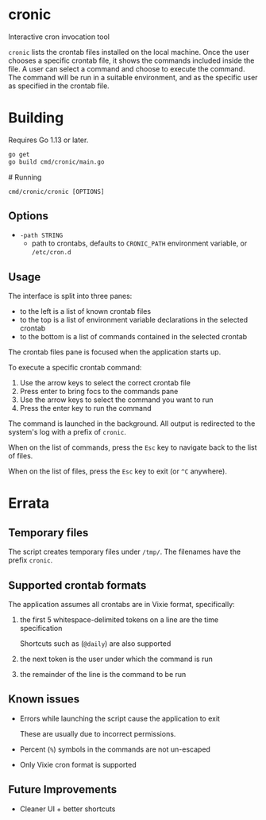 # cronic

Interactive cron invocation tool

`cronic` lists the crontab files installed on the local machine.
Once the user chooses a specific crontab file, it shows the commands included inside the file.
A user can select a command and choose to execute the command.
The command will be run in a suitable environment, and as the specific user as specified in the crontab file.

# Building

Requires Go 1.13 or later.

```sh
go get
go build cmd/cronic/main.go
```

# Running

```
cmd/cronic/cronic [OPTIONS]
```

## Options

* `-path STRING`
    * path to crontabs, defaults to `CRONIC_PATH` environment variable, or `/etc/cron.d`

## Usage

The interface is split into three panes:

* to the left is a list of known crontab files
* to the top is a list of environment variable declarations in the selected crontab
* to the bottom is a list of commands contained in the selected crontab

The crontab files pane is focused when the application starts up.

To execute a specific crontab command:

1. Use the arrow keys to select the correct crontab file
2. Press enter to bring focs to the commands pane
3. Use the arrow keys to select the command you want to run
4. Press the enter key to run the command

The command is launched in the background.
All output is redirected to the system's log with a prefix of `cronic`.

When on the list of commands, press the `Esc` key to navigate back to the list
of files.

When on the list of files, press the `Esc` key to exit (or `^C` anywhere).

# Errata

## Temporary files

The script creates temporary files under `/tmp/`.
The filenames have the prefix `cronic`.

## Supported crontab formats

The application assumes all crontabs are in Vixie format, specifically:

1. the first 5 whitespace-delimited tokens on a line are the time specification

   Shortcuts such as (`@daily`) are also supported
2. the next token is the user under which the command is run
3. the remainder of the line is the command to be run

## Known issues

* Errors while launching the script cause the application to exit

  These are usually due to incorrect permissions.

* Percent (`%`) symbols in the commands are not un-escaped

* Only Vixie cron format is supported

## Future Improvements

* Cleaner UI + better shortcuts
